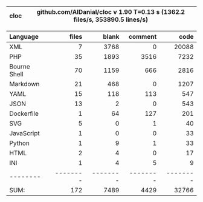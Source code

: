 
cloc|github.com/AlDanial/cloc v 1.90  T=0.13 s (1362.2 files/s, 353890.5 lines/s)
--- | ---

Language|files|blank|comment|code
:-------|-------:|-------:|-------:|-------:
XML|7|3768|0|20088
PHP|35|1893|3516|7232
Bourne Shell|70|1159|666|2816
Markdown|21|468|0|1207
YAML|15|118|113|547
JSON|13|2|0|543
Dockerfile|1|64|127|201
SVG|5|0|1|40
JavaScript|1|0|0|33
Python|1|9|1|33
HTML|2|4|0|17
INI|1|4|5|9
--------|--------|--------|--------|--------
SUM:|172|7489|4429|32766
